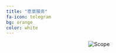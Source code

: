 ```yaml
---
title: "愿景服务"
fa-icon: telegram
bg: orange
color: white
---
```

<div style='text-align:center'>
<img class="img-sponsor" alt="Scope" src="{{ site.baseurl }}/img/why.png" style=" ">
</div>
